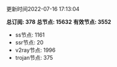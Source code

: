 更新时间2022-07-16 17:13:04

**总订阅: 378**
**总节点: 15632**
**有效节点: 3552**
- ss节点: 1161
- ssr节点: 20
- v2ray节点: 1996
- trojan节点: 375
